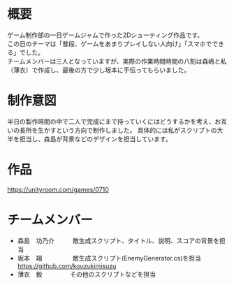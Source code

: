 # 概要
ゲーム制作部の一日ゲームジャムで作った2Dシューティング作品です。  
この日のテーマは「普段、ゲームをあまりプレイしない人向け」「スマホでできる」でした。  
チームメンバーは三人となっていますが、実際の作業時間時間の八割は森嶋と私（薄衣）で作成し、最後の方で少し坂本に手伝ってもらいました。

# 制作意図
半日の製作時間の中で二人で完成にまで持っていくにはどうするかを考え、お互いの長所を生かすという方向で制作しました。
具体的には私がスクリプトの大半を担当し、森島が背景などのデザインを担当しています。

# 作品
https://unityroom.com/games/0710

# チームメンバー
- 森島　功乃介　　　敵生成スクリプト、タイトル、説明、スコアの背景を担当
- 坂本　翔　　　　　敵生成スクリプト(EnemyGenerator.cs)を担当 https://github.com/kouzukimisuzu
- 薄衣　毅  　　　　         その他のスクリプトなどを担当
